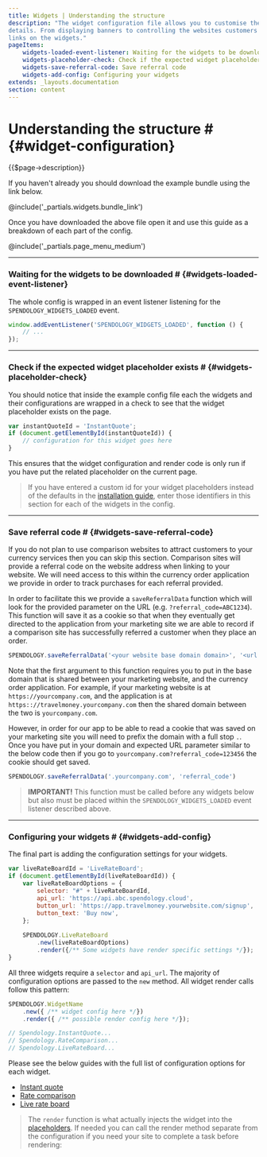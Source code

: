 ```yaml
---
title: Widgets | Understanding the structure
description: "The widget configuration file allows you to customise the widgets to meet your needs down to the finest of 
details. From displaying banners to controlling the websites customers are directed to when clicking the buttons and 
links on the widgets."
pageItems:
    widgets-loaded-event-listener: Waiting for the widgets to be downloaded
    widgets-placeholder-check: Check if the expected widget placeholder exists
    widgets-save-referral-code: Save referral code
    widgets-add-config: Configuring your widgets
extends: _layouts.documentation
section: content
---
```


# Understanding the structure # {#widget-configuration}
{{$page->description}}

If you haven't already you should download the example bundle using the link below.

@include('_partials.widgets.bundle_link')

Once you have downloaded the above file open it and use this guide as a breakdown of each part of the config.

@include('_partials.page_menu_medium')

<hr class="divider" />

### Waiting for the widgets to be downloaded # {#widgets-loaded-event-listener}
The whole config is wrapped in an event listener listening for the `SPENDOLOGY_WIDGETS_LOADED` event. 

```js
window.addEventListener('SPENDOLOGY_WIDGETS_LOADED', function () {
    // ...
});
```

---
### Check if the expected widget placeholder exists # {#widgets-placeholder-check}
You should notice that inside the example config file each the widgets and their configurations are wrapped in a check 
to see that the widget placeholder exists on the page.

```js
var instantQuoteId = 'InstantQuote';
if (document.getElementById(instantQuoteId)) {
    // configuration for this widget goes here
}
```

This ensures that the widget configuration and render code is only run if you have put the related placeholder on the
current page.

> If you have entered a custom id for your widget placeholders instead of the defaults in the 
[installation guide](/docs/installing-our-widgets#widgets-step-1), enter those identifiers in this section for each 
of the widgets in the config.

---
### Save referral code # {#widgets-save-referral-code}
If you do not plan to use comparison websites to attract customers to your currency services then you can skip this section.
Comparison sites will provide a referral code on the website address when linking to your website. We will need access to this 
within the currency order application we provide in order to track purchases for each referral provided. 

In order to facilitate this we provide a `saveReferralData` function which will look for the provided parameter on the URL 
(e.g. `?referral_code=ABC1234`). This function will save it as a cookie so that when they eventually get directed to the 
application from your marketing site we are able to record if a comparison site has successfully referred a customer when 
they place an order.
 
```js
SPENDOLOGY.saveReferralData('<your website base domain domain>', '<url parameter>')
```

Note that the first argument to this function requires you to put in the base domain that is shared between your marketing 
website, and the currency order application. For example, if your marketing website is at `https://yourcompany.com`, and the 
application is at `https:://travelmoney.yourcompany.com` then the shared domain between the two is `yourcompany.com`. 

However, in order for our app to be able to read a cookie that was saved on your marketing site you will need to prefix the 
domain with a full stop `.`. Once you have put in your domain and expected URL parameter similar to the below code then 
if you go to `yourcompany.com?referral_code=123456` the cookie should get saved.

```js
SPENDOLOGY.saveReferralData('.yourcompany.com', 'referral_code')
```

> **IMPORTANT!** This function must be called before any widgets below but also must be placed within the `SPENDOLOGY_WIDGETS_LOADED`
event listener described above. 

---
### Configuring your widgets # {#widgets-add-config}
The final part is adding the configuration settings for your widgets.
 
```js
var liveRateBoardId = 'LiveRateBoard';
if (document.getElementById(liveRateBoardId)) {
    var liveRateBoardOptions = {
        selector: "#" + liveRateBoardId,
        api_url: 'https://api.abc.spendology.cloud',
        button_url: 'https://app.travelmoney.yourwebsite.com/signup',
        button_text: 'Buy now',
    };
    
    SPENDOLOGY.LiveRateBoard
        .new(liveRateBoardOptions)
        .render({/** Some widgets have render specific settings */});
}
```

All three widgets require a `selector` and `api_url`. The majority of configuration options are passed to the `new` 
method. All widget render calls follow this pattern:
 
```js
SPENDOLOGY.WidgetName
    .new({ /** widget config here */})
    .render({ /** possible render config here */});

// Spendology.InstantQuote...
// Spendology.RateComparison...
// Spendology.LiveRateBoard...
```

Please see the below guides with the full list of configuration options for each widget.
<ul class="list-disc ml-10">
    <li><a href="/docs/instant-quote-configuration">Instant quote</a></li> 
    <li><a href="/docs/rates-comparison-configuration">Rate comparison</a></li> 
    <li><a href="/docs/live-rate-board-configuration">Live rate board</a></li> 
</ul> 

> The `render` function is what actually injects the widget into the 
[placeholders](/docs/installing-our-widgets#widgets-step-1). If needed you can call the render method separate from the 
configuration if you need your site to complete a task before rendering:
